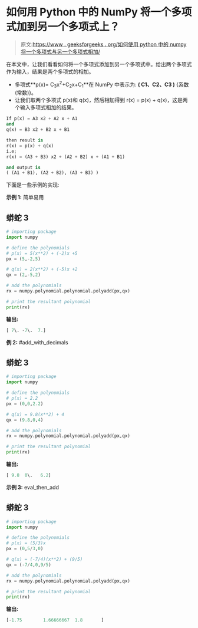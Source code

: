 # 如何用 Python 中的 NumPy 将一个多项式加到另一个多项式上？

> 原文:[https://www . geeksforgeeks . org/如何使用 python 中的 numpy 将一个多项式与另一个多项式相加/](https://www.geeksforgeeks.org/how-to-add-one-polynomial-to-another-using-numpy-in-python/)

在本文中，让我们看看如何将一个多项式添加到另一个多项式中。给出两个多项式作为输入，结果是两个多项式的相加。

*   多项式**p(x)= C<sub>3</sub>x<sup>2</sup>+C<sub>2</sub>x+C<sub>1</sub>**在 NumPy 中表示为: **( C1、C2、C3 )** {系数(常数)}。
*   让我们取两个多项式 p(x)和 q(x)，然后相加得到 r(x) = p(x) + q(x)，这是两个输入多项式相加的结果。

```py
If p(x) = A3 x2 + A2 x + A1 
and
q(x) = B3 x2 + B2 x + B1 

then result is 
r(x) = p(x) + q(x) 
i.e;
r(x) = (A3 + B3) x2 + (A2 + B2) x + (A1 + B1)

and output is 
( (A1 + B1), (A2 + B2), (A3 + B3) )

```

下面是一些示例的实现:

**示例 1:** 简单易用

## 蟒蛇 3

```py
# importing package
import numpy

# define the polynomials
# p(x) = 5(x**2) + (-2)x +5
px = (5,-2,5)

# q(x) = 2(x**2) + (-5)x +2
qx = (2,-5,2)

# add the polynomials
rx = numpy.polynomial.polynomial.polyadd(px,qx)

# print the resultant polynomial
print(rx)
```

**输出:**

```py
[ 7\. -7\.  7.]

```

**例 2:** #add_with_decimals

## 蟒蛇 3

```py
# importing package
import numpy

# define the polynomials
# p(x) = 2.2
px = (0,0,2.2)

# q(x) = 9.8(x**2) + 4
qx = (9.8,0,4)

# add the polynomials
rx = numpy.polynomial.polynomial.polyadd(px,qx)

# print the resultant polynomial
print(rx)
```

**输出:**

```py
[ 9.8  0\.   6.2]

```

**示例 3:** eval_then_add

## 蟒蛇 3

```py
# importing package
import numpy

# define the polynomials
# p(x) = (5/3)x
px = (0,5/3,0)

# q(x) = (-7/4)(x**2) + (9/5)
qx = (-7/4,0,9/5)

# add the polynomials
rx = numpy.polynomial.polynomial.polyadd(px,qx)

# print the resultant polynomial
print(rx)
```

**输出:**

```py
[-1.75        1.66666667  1.8       ]

```